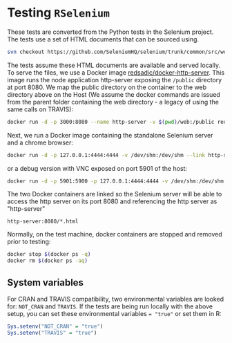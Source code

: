 # Testing `RSelenium`

These tests are converted from the Python tests in the Selenium project. The tests use a set of HTML documents that can be sourced using.

```sh
svn checkout https://github.com/SeleniumHQ/selenium/trunk/common/src/web
```

The tests assume these HTML documents are available and served locally. To serve the files, we use a Docker image [redsadic/docker-http-server](https://hub.docker.com/r/redsadic/docker-http-server/). This image runs the node application http-server exposing the `/public` directory at port 8080. We map the public directory on the container to the web directory above on the Host (We assume the docker commands are issued from the parent folder containing the web directory - a legacy of using the same calls on TRAVIS):

```sh
docker run -d -p 3000:8080 --name http-server -v $(pwd)/web:/public redsadic/docker-http-server&
```

Next, we run a Docker image containing the standalone Selenium server and a chrome browser:

```sh
docker run -d -p 127.0.0.1:4444:4444 -v /dev/shm:/dev/shm --link http-server selenium/standalone-chrome:2.53.1
```

or a debug version with VNC exposed on port 5901 of the host:

```sh
docker run -d -p 5901:5900 -p 127.0.0.1:4444:4444 -v /dev/shm:/dev/shm --link http-server selenium/standalone-chrome-debug:2.53.1
```

The two Docker containers are linked so the Selenium server will be able to access the http server on its port 8080 and referencing the http server as "http-server"

```
http-server:8080/*.html
```

Normally, on the test machine, docker containers are stopped and removed prior to testing:

```sh
docker stop $(docker ps -q)
docker rm $(docker ps -aq)
```

## System variables

For CRAN and TRAVIS compatibility, two environmental variables are looked for: `NOT_CRAN` and `TRAVIS`. If the tests are being run locally with the above setup, you can set these environmental variables `= "true"` or set them in R:

```R
Sys.setenv("NOT_CRAN" = "true")
Sys.setenv("TRAVIS" = "true")
```
